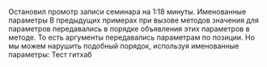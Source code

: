Остановил промотр записи семинара на 1:18 минуты. 
Именованные параметры
В предыдущих примерах при вызове методов значения для параметров передавались в порядке объявления этих параметров в методе. То есть аргументы передавались параметрам по позиции. Но мы можем нарушить подобный порядок, используя именованные параметры:
Тест гитхаб
